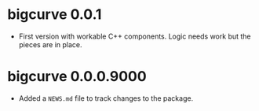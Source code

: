 # bigcurve 0.0.1

* First version with workable C++ components. Logic needs work but the pieces are in place. 


# bigcurve 0.0.0.9000

* Added a `NEWS.md` file to track changes to the package.
